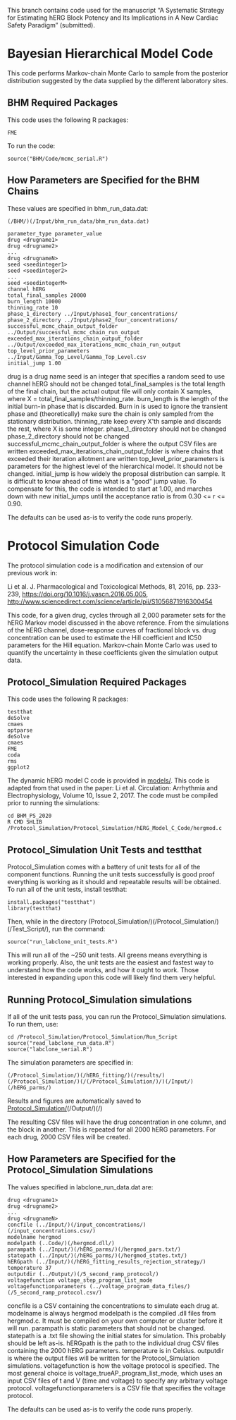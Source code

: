 This branch contains code used for the manuscript “A Systematic Strategy for Estimating hERG Block Potency and Its Implications in A New Cardiac Safety Paradigm” (submitted).


# Bayesian Hierarchical Model Code
This code performs Markov-chain Monte Carlo to sample from the posterior distribution suggested by the data supplied by the different laboratory sites.

## BHM Required Packages
This code uses the following R packages:
```
FME
```

To run the code:

```
source("BHM/Code/mcmc_serial.R")
```

## How Parameters are Specified for the BHM Chains

These values are specified in bhm_run_data.dat:

```
(/BHM/)(/Input/bhm_run_data/bhm_run_data.dat)
```

```
parameter_type parameter_value
drug <drugname1>
drug <drugname2>
...
drug <drugnameN>
seed <seedinteger1>
seed <seedinteger2>
...
seed <seedintegerM>
channel hERG
total_final_samples 20000
burn_length 10000
thinning_rate 10
phase_1_directory ../Input/phase1_four_concentrations/
phase_2_directory ../Input/phase2_four_concentrations/
successful_mcmc_chain_output_folder ../Output/successful_mcmc_chain_run_output
exceeded_max_iterations_chain_output_folder ../Output/exceeded_max_iterations_mcmc_chain_run_output
top_level_prior_parameters ../Input/Gamma_Top_Level/Gamma_Top_Level.csv
initial_jump 1.00
```
drug is a drug name
seed is an integer that specifies a random seed to use
channel hERG should not be changed
total_final_samples is the total length of the final chain, but the actual output file will only contain X samples, where X = total_final_samples/thinning_rate.
burn_length is the length of the initial burn-in phase that is discarded. Burn in is used to ignore the transient phase and (theoretically) make sure the chain is only sampled from the stationary distribution.
thinning_rate keep every X'th sample and discards the rest, where X is some integer.
phase_1_directory should not be changed
phase_2_directory should not be changed
successful_mcmc_chain_output_folder is where the output CSV files are written
exceeded_max_iterations_chain_output_folder is where chains that exceeded their iteration allotment are written
top_level_prior_parameters is parameters for the highest level of the hierarchical model. It should not be changed.
initial_jump is how widely the proposal distribution can sample. It is difficult to know ahead of time what is a "good" jump value.
To compensate for this, the code is intended to start at 1.00, and marches down with new initial_jumps until the acceptance ratio is from 0.30 <= r <= 0.90.

The defaults can be used as-is to verify the code runs properly.

# Protocol Simulation Code
The protocol simulation code is a modification and extension of our previous work in:

Li et al. J. Pharmacological and Toxicological Methods, 81, 2016, pp. 233-239, https://doi.org/10.1016/j.vascn.2016.05.005, http://www.sciencedirect.com/science/article/pii/S1056871916300454

This code, for a given drug, cycles through all 2,000 parameter sets for the hERG Markov model discussed in the above reference. From the simulations of the hERG channel, dose-response curves of fractional block vs. drug concentration can be used to estimate the Hill coefficient and IC50 parameters for the Hill equation. Markov-chain Monte Carlo was used to quantify the uncertainty in these coefficients given the simulation output data.

## Protocol_Simulation Required Packages
This code uses the following R packages:
```
testthat
deSolve
cmaes
optparse
deSolve
cmaes
FME
coda
rms
ggplot2

```

The dynamic hERG model C code is provided in [models/](models/). This code is adapted from that used in the paper:
Li et al. Circulation: Arrhythmia and Electrophysiology, Volume 10, Issue 2, 2017. 
The code must be compiled prior to running the simulations:
```
cd BHM_PS_2020
R CMD SHLIB /Protocol_Simulation/Protocol_Simulation/hERG_Model_C_Code/hergmod.c
```

## Protocol_Simulation Unit Tests and testthat
Protocol_Simulation comes with a battery of unit tests for all of the component functions. Running the unit tests successfully is good proof everything is working as it should and repeatable results will be obtained.
To run all of the unit tests, install testthat:

```
install.packages("testthat")
library(testthat)
```

Then, while in the directory (Protocol_Simulation/)(/Protocol_Simulation/)(/Test_Script/), run the command:
```
source("run_labclone_unit_tests.R")
```

This will run all of the ~250 unit tests. All greens means everything is working properly.
Also, the unit tests are the easiest and fastest way to understand how the code works, and how it ought to work.
Those interested in expanding upon this code will likely find them very helpful.

## Running Protocol_Simulation simulations
If all of the unit tests pass, you can run the Protocol_Simulation simulations. To run them, use:

```
cd /Protocol_Simulation/Protocol_Simulation/Run_Script
source("read_labclone_run_data.R")
source("labclone_serial.R")
```

The simulation parameters are specified in:
```
(/Protocol_Simulation/)(/hERG_fitting/)(/results/)
(/Protocol_Simulation/)(/(/Protocol_Simulation/)/)(/Input/)(/hERG_parms/)

```

Results and figures are automatically saved to [Protocol_Simulation/](/Protocol_Simulation/)(/Output/)(/<particular voltage protocol>)

The resulting CSV files will have the drug concentration in one column, and the block in another. This is repeated for all 2000 hERG parameters. For each drug, 2000 CSV files will be created.

## How Parameters are Specified for the Protocol_Simulation Simulations
The values specified in labclone_run_data.dat are:
```
drug <drugname1>
drug <drugname2>
...
drug <drugnameN>
concfile (../Input/)(/input_concentrations/)(/input_concentrations.csv/)
modelname hergmod
modelpath (..Code/)(/hergmod.dll/)
parampath (../Input/)(/hERG_parms/)(/hergmod_pars.txt/)
statepath (../Input/)(/hERG_parms/)(/hergmod_states.txt/)
hERGpath (../Input/)(/hERG_fitting_results_rejection_strategy/)
temperature 37
outputdir (../Output/)(/5_second_ramp_protocol/)
voltagefunction voltage_step_program_list_mode
voltagefunctionparameters (../voltage_program_data_files/)(/5_second_ramp_protocol.csv/)
```

concfile is a CSV containing the concentrations to simulate each drug at.
modelname is always hergmod
modelpath is the compiled .dll files from hergmod.c. It must be compiled on your own computer or cluster before it will run.
parampath is static parameters that should not be changed.
statepath is a .txt file showing the initial states for simulation. This probably should be left as-is.
hERGpath is the path to the individual drug CSV files containing the 2000 hERG parameters.
temperature is in Celsius.
outputdir is where the output files will be written for the Protocol_Simulation simulations.
voltagefunction is how the voltage protocol is specified. The most general choice is voltage_trueAP_program_list_mode, which uses an input CSV files of t and V (time and voltage) to specify any arbitrary voltage protocol.
voltagefunctionparameters is a CSV file that specifies the voltage protocol.

The defaults can be used as-is to verify the code runs properly.
